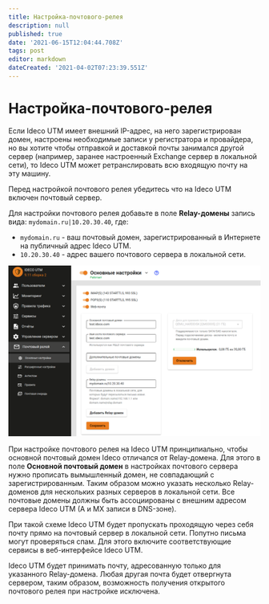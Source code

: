 ```yaml
---
title: Настройка-почтового-релея
description: null
published: true
date: '2021-06-15T12:04:44.708Z'
tags: post
editor: markdown
dateCreated: '2021-04-02T07:23:39.551Z'
---
```


# Настройка-почтового-релея

Если Ideco UTM имеет внешний IP-адрес, на него зарегистрирован домен, настроены необходимые записи у регистратора и провайдера, но вы хотите чтобы отправкой и доставкой почты занимался другой сервер \(например, заранее настроенный Exchange сервер в локальной сети\), то Ideco UTM может ретранслировать всю входящую почту на эту машину.

Перед настройкой почтового релея убедитесь что на Ideco UTM включен почтовый сервер.

Для настройки почтового релея добавьте в поле **Relay-домены** запись вида: `mydomain.ru|10.20.30.40`, где:

* `mydomain.ru` - ваш почтовый домен, зарегистрированный в Интернете на публичный адрес Ideco UTM.
* `10.20.30.40` - адрес вашего почтового сервера в локальной сети.

![relay-domain.png](../../.gitbook/assets/relay-domain.png)

При настройке почтового релея на Ideco UTM принципиально, чтобы основной почтовый домен Ideco отличался от Relay-домена. Для этого в поле **Основной почтовый домен** в настройках почтового сервера нужно прописать вымышленный домен, не совпадающий с зарегистрированным. Таким образом можно указать несколько Relay-доменов для нескольких разных серверов в локальной сети. Все почтовые домены должны быть ассоциированы с внешним адресом сервера Ideco UTM \(A и MX записи в DNS-зоне\).

При такой схеме Ideco UTM будет пропускать проходящую через себя почту прямо на почтовый сервер в локальной сети. Попутно письма могут проверяться спам. Для этого включите соответствующие сервисы в веб-интерфейсе Ideco UTM.

Ideco UTM будет принимать почту, адресованную только для указанного Relay-домена. Любая другая почта будет отвергнута сервером, таким образом, возможность получения открытого почтового релея при настройке исключена.

